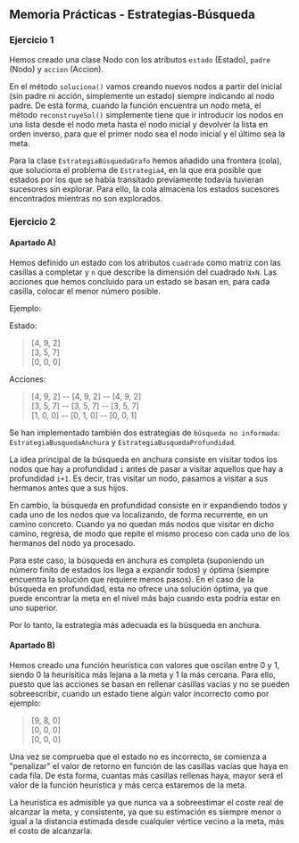 ## Memoria Prácticas - Estrategias-Búsqueda

### Ejercicio 1

Hemos creado una clase Nodo con los atributos `estado` (Estado), `padre` (Nodo) y `accion` (Accion).


En el método `soluciona()` vamos creando nuevos nodos a partir del inicial (sin padre ni acción, simplemente un estado) siempre indicando al nodo padre. De esta forma, cuando la función encuentra un nodo meta, el método `reconstruyeSol()` simplemente tiene que ir introducir los nodos en una lista desde el nodo meta hasta el nodo inicial y devolver la lista en orden inverso, para que el primer nodo sea el nodo inicial y el último sea la meta.


Para la clase `EstrategiaBúsquedaGrafo` hemos añadido una frontera (cola), que soluciona el problema de `Estrategia4`, en la que era posible que estados por los que se había transitado previamente todavía tuvieran sucesores sin explorar. Para ello, la cola almacena los estados sucesores encontrados mientras no son explorados.


### Ejercicio 2

#### Apartado A)

Hemos definido un estado con los atributos `cuadrado` como matriz con las casillas a completar
y `n` que describe la dimensión del cuadrado `NxN`. Las acciones que hemos concluido para un
estado se basan en, para cada casilla, colocar el menor número posible.

Ejemplo:

Estado:  
>[4, 9, 2]  
[3, 5, 7]  
[0, 0, 0]

Acciones:  
>[4, 9, 2] -- [4, 9, 2] -- [4, 9, 2]  
[3, 5, 7] -- [3, 5, 7] -- [3, 5, 7]  
[1, 0, 0] -- [0, 1, 0] -- [0, 0, 1]  

Se han implementado también dos estrategias de `búsqueda no informada`:
`EstrategiaBusquedaAnchura` y `EstrategiaBusquedaProfundidad`.

La idea principal de la búsqueda en anchura consiste en visitar todos 
los nodos que hay a profundidad `i` antes de pasar a visitar aquellos 
que hay a profundidad `i+1`. Es decir, tras visitar un nodo, pasamos 
a visitar a sus hermanos antes que a sus hijos.

En cambio, la búsqueda en profundidad consiste en ir expandiendo todos 
y cada uno de los nodos que va localizando, de forma recurrente, en un 
camino concreto. Cuando ya no quedan más nodos que visitar en dicho 
camino, regresa, de modo que repite el mismo proceso con cada uno de 
los hermanos del nodo ya procesado.

Para este caso, la búsqueda en anchura es completa (suponiendo un número
finito de estados los llega a expandir todos) y óptima (siempre encuentra
la solución que requiere menos pasos). En el caso de la búsqueda en 
profundidad, esta no ofrece una solución óptima, ya que puede encontrar la
meta en el nivel más bajo cuando esta podría estar en uno superior.

Por lo tanto, la estrategia más adecuada es la búsqueda en anchura.

#### Apartado B)

Hemos creado una función heurística con valores que oscilan entre 0 y 1,
siendo 0 la heurísitica más lejana a la meta y 1 la más cercana. Para 
ello, puesto que las acciones se basan en rellenar casillas vacías y no
se pueden sobreescribir, cuando un estado tiene algún valor incorrecto 
como por ejemplo:

> [9, 8, 0]  
[0, 0, 0]  
[0, 0, 0]  

Una vez se comprueba que el estado no es incorrecto, se comienza a
"penalizar" el valor de retorno en función de las casillas vacías
que haya en cada fila. De esta forma, cuantas más casillas rellenas
haya, mayor será el valor de la función heurística y más cerca estaremos
de la meta.

La heurística es admisible ya que nunca va a sobreestimar el coste real
de alcanzar la meta, y consistente, ya que su estimación es siempre menor 
o igual a la distancia estimada desde cualquier vértice vecino a la meta, 
más el costo de alcanzarla.

